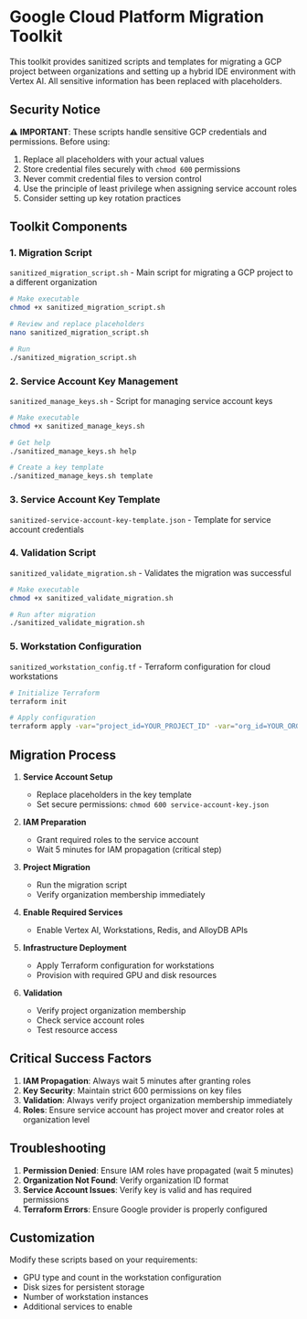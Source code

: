 # Google Cloud Platform Migration Toolkit

This toolkit provides sanitized scripts and templates for migrating a GCP project between organizations and setting up a hybrid IDE environment with Vertex AI. All sensitive information has been replaced with placeholders.

## Security Notice

⚠️ **IMPORTANT**: These scripts handle sensitive GCP credentials and permissions. Before using:

1. Replace all placeholders with your actual values
2. Store credential files securely with `chmod 600` permissions
3. Never commit credential files to version control
4. Use the principle of least privilege when assigning service account roles
5. Consider setting up key rotation practices

## Toolkit Components

### 1. Migration Script
`sanitized_migration_script.sh` - Main script for migrating a GCP project to a different organization

```bash
# Make executable
chmod +x sanitized_migration_script.sh

# Review and replace placeholders
nano sanitized_migration_script.sh

# Run
./sanitized_migration_script.sh
```

### 2. Service Account Key Management
`sanitized_manage_keys.sh` - Script for managing service account keys

```bash
# Make executable
chmod +x sanitized_manage_keys.sh

# Get help
./sanitized_manage_keys.sh help

# Create a key template
./sanitized_manage_keys.sh template
```

### 3. Service Account Key Template
`sanitized-service-account-key-template.json` - Template for service account credentials

### 4. Validation Script
`sanitized_validate_migration.sh` - Validates the migration was successful

```bash
# Make executable
chmod +x sanitized_validate_migration.sh

# Run after migration
./sanitized_validate_migration.sh
```

### 5. Workstation Configuration
`sanitized_workstation_config.tf` - Terraform configuration for cloud workstations

```bash
# Initialize Terraform
terraform init

# Apply configuration
terraform apply -var="project_id=YOUR_PROJECT_ID" -var="org_id=YOUR_ORGANIZATION_ID"
```

## Migration Process

1. **Service Account Setup**
   - Replace placeholders in the key template
   - Set secure permissions: `chmod 600 service-account-key.json`

2. **IAM Preparation**
   - Grant required roles to the service account
   - Wait 5 minutes for IAM propagation (critical step)

3. **Project Migration**
   - Run the migration script
   - Verify organization membership immediately

4. **Enable Required Services**
   - Enable Vertex AI, Workstations, Redis, and AlloyDB APIs

5. **Infrastructure Deployment**
   - Apply Terraform configuration for workstations
   - Provision with required GPU and disk resources

6. **Validation**
   - Verify project organization membership
   - Check service account roles
   - Test resource access

## Critical Success Factors

1. **IAM Propagation**: Always wait 5 minutes after granting roles
2. **Key Security**: Maintain strict 600 permissions on key files
3. **Validation**: Always verify project organization membership immediately
4. **Roles**: Ensure service account has project mover and creator roles at organization level

## Troubleshooting

1. **Permission Denied**: Ensure IAM roles have propagated (wait 5 minutes)
2. **Organization Not Found**: Verify organization ID format
3. **Service Account Issues**: Verify key is valid and has required permissions
4. **Terraform Errors**: Ensure Google provider is properly configured

## Customization

Modify these scripts based on your requirements:
- GPU type and count in the workstation configuration
- Disk sizes for persistent storage
- Number of workstation instances
- Additional services to enable

